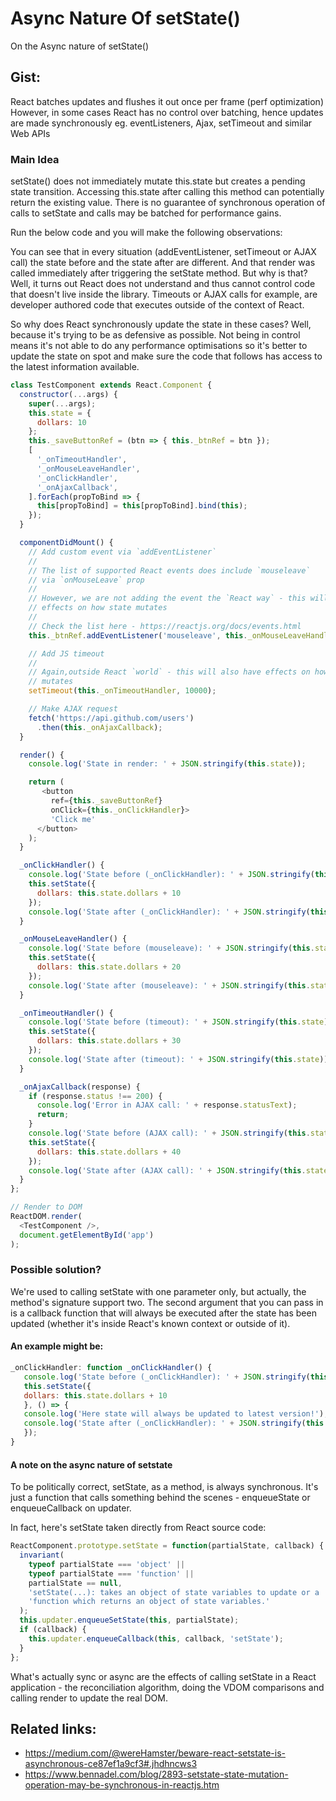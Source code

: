 # Async Nature Of setState()
On the Async nature of setState()

## Gist:
React batches updates and flushes it out once per frame (perf optimization)
However, in some cases React has no control over batching, hence updates are made synchronously
eg. eventListeners, Ajax, setTimeout and similar Web APIs


### Main Idea
setState() does not immediately mutate this.state but creates a pending state transition.
Accessing this.state after calling this method can potentially return the existing value.
There is no guarantee of synchronous operation of calls to setState and calls may be batched for performance gains.

Run the below code and you will make the following observations:

You can see that in every situation (addEventListener, setTimeout or AJAX call) the state before and the state after are different.
And that render was called immediately after triggering the setState method. But why is that?
Well, it turns out React does not understand and thus cannot control code that doesn't live inside the library.
Timeouts or AJAX calls for example, are developer authored code that executes outside of the context of React.

So why does React synchronously update the state in these cases? Well, because it's trying to be as defensive as possible.
Not being in control means it's not able to do any performance optimisations so it's better to update the state on spot and
make sure the code that follows has access to the latest information available.

```javascript
class TestComponent extends React.Component {
  constructor(...args) {
    super(...args);
    this.state = {
      dollars: 10
    };
    this._saveButtonRef = (btn => { this._btnRef = btn });
    [
      '_onTimeoutHandler',
      '_onMouseLeaveHandler',
      '_onClickHandler',
      '_onAjaxCallback',
    ].forEach(propToBind => {
      this[propToBind] = this[propToBind].bind(this);
    });
  }

  componentDidMount() {
    // Add custom event via `addEventListener`
    //
    // The list of supported React events does include `mouseleave`
    // via `onMouseLeave` prop
    //
    // However, we are not adding the event the `React way` - this will have
    // effects on how state mutates
    //
    // Check the list here - https://reactjs.org/docs/events.html
    this._btnRef.addEventListener('mouseleave', this._onMouseLeaveHandler);

    // Add JS timeout
    //
    // Again,outside React `world` - this will also have effects on how state
    // mutates
    setTimeout(this._onTimeoutHandler, 10000);

    // Make AJAX request
    fetch('https://api.github.com/users')
      .then(this._onAjaxCallback);
  }

  render() {
    console.log('State in render: ' + JSON.stringify(this.state));

    return (
       <button
         ref={this._saveButtonRef}
         onClick={this._onClickHandler}>
         'Click me'
      </button>
    );
  }

  _onClickHandler() {
    console.log('State before (_onClickHandler): ' + JSON.stringify(this.state));
    this.setState({
      dollars: this.state.dollars + 10
    });
    console.log('State after (_onClickHandler): ' + JSON.stringify(this.state));
  }

  _onMouseLeaveHandler() {
    console.log('State before (mouseleave): ' + JSON.stringify(this.state));
    this.setState({
      dollars: this.state.dollars + 20
    });
    console.log('State after (mouseleave): ' + JSON.stringify(this.state));
  }

  _onTimeoutHandler() {
    console.log('State before (timeout): ' + JSON.stringify(this.state));
    this.setState({
      dollars: this.state.dollars + 30
    });
    console.log('State after (timeout): ' + JSON.stringify(this.state));
  }

  _onAjaxCallback(response) {
    if (response.status !== 200) {
      console.log('Error in AJAX call: ' + response.statusText);
      return;
    }
    console.log('State before (AJAX call): ' + JSON.stringify(this.state));
    this.setState({
      dollars: this.state.dollars + 40
    });
    console.log('State after (AJAX call): ' + JSON.stringify(this.state));
  }
};

// Render to DOM
ReactDOM.render(
  <TestComponent />,
  document.getElementById('app')
);
```

### Possible solution?

We're used to calling setState with one parameter only, but actually, the method's signature support two.
The second argument that you can pass in is a callback function that will always be executed after the state has been updated (whether it's inside React's known context or outside of it).

#### An example might be:

```javascript
_onClickHandler: function _onClickHandler() {
   console.log('State before (_onClickHandler): ' + JSON.stringify(this.state));
   this.setState({
   dollars: this.state.dollars + 10
   }, () => {
   console.log('Here state will always be updated to latest version!');
   console.log('State after (_onClickHandler): ' + JSON.stringify(this.state));
   });
}
```

#### A note on the async nature of setstate

To be politically correct, setState, as a method, is always synchronous.
It's just a function that calls something behind the scenes - enqueueState or enqueueCallback on updater.

In fact, here's setState taken directly from React source code:

```javascript
ReactComponent.prototype.setState = function(partialState, callback) {
  invariant(
    typeof partialState === 'object' ||
    typeof partialState === 'function' ||
    partialState == null,
    'setState(...): takes an object of state variables to update or a ' +
    'function which returns an object of state variables.'
  );
  this.updater.enqueueSetState(this, partialState);
  if (callback) {
    this.updater.enqueueCallback(this, callback, 'setState');
  }
};
```

What's actually sync or async are the effects of calling setState in a React application - the reconciliation algorithm, doing the VDOM comparisons and calling render to update the real DOM.

## Related links:
- https://medium.com/@wereHamster/beware-react-setstate-is-asynchronous-ce87ef1a9cf3#.jhdhncws3
- https://www.bennadel.com/blog/2893-setstate-state-mutation-operation-may-be-synchronous-in-reactjs.htm
